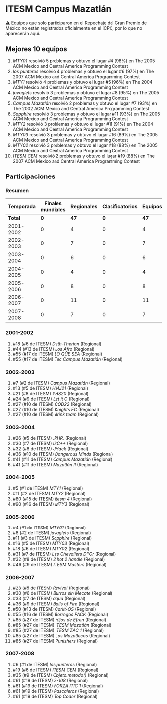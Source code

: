 ---
---

# ITESM Campus Mazatlán

:warning: Equipos que solo participaron en el Repechaje del Gran Premio de México no están registrados oficialmente en el ICPC, por lo que no aparecerán aquí.

## Mejores 10 equipos

1. _MTY01_ resolvió 5 problemas y obtuvo el lugar #4 (98%) en The 2005 ACM Mexico and Central America Programming Contest
1. _los punteros_ resolvió 4 problemas y obtuvo el lugar #6 (97%) en The 2007 ACM Mexico and Central America Programming Contest
1. _MTY1_ resolvió 4 problemas y obtuvo el lugar #5 (96%) en The 2004 ACM Mexico and Central America Programming Contest
1. _javaglets_ resolvió 3 problemas y obtuvo el lugar #8 (95%) en The 2005 ACM Mexico and Central America Programming Contest
1. _Campus Mazatlán_ resolvió 2 problemas y obtuvo el lugar #7 (93%) en The 2002 ACM Mexico and Central America Programming Contest
1. _Sapphire_ resolvió 3 problemas y obtuvo el lugar #11 (93%) en The 2005 ACM Mexico and Central America Programming Contest
1. _MTY2_ resolvió 3 problemas y obtuvo el lugar #11 (91%) en The 2004 ACM Mexico and Central America Programming Contest
1. _MTY03_ resolvió 3 problemas y obtuvo el lugar #16 (89%) en The 2005 ACM Mexico and Central America Programming Contest
1. _MTY02_ resolvió 3 problemas y obtuvo el lugar #18 (88%) en The 2005 ACM Mexico and Central America Programming Contest
1. _ITESM CEM_ resolvió 2 problemas y obtuvo el lugar #19 (88%) en The 2007 ACM Mexico and Central America Programming Contest

## Participaciones

### Resumen

| Temporada | Finales mundiales | Regionales | Clasificatorios | Equipos |
| --- | --- | --- | --- | --- |
| **Total** | **0** | **47** | **0** | **47** |
| 2001-2002 | 0 | 4 | 0 | 4 |
| 2002-2003 | 0 | 7 | 0 | 7 |
| 2003-2004 | 0 | 6 | 0 | 6 |
| 2004-2005 | 0 | 4 | 0 | 4 |
| 2005-2006 | 0 | 8 | 0 | 8 |
| 2006-2007 | 0 | 11 | 0 | 11 |
| 2007-2008 | 0 | 7 | 0 | 7 |

### 2001-2002

1. #18 (#6 de ITESM) _Deth-Therion_ (Regional)
1. #44 (#13 de ITESM) _Los Afro_ (Regional)
1. #55 (#17 de ITESM) _LO QUE SEA_ (Regional)
1. #55 (#17 de ITESM) _Tec Campus Mazatlán_ (Regional)

### 2002-2003

1. #7 (#2 de ITESM) _Campus Mazatlán_ (Regional)
1. #13 (#5 de ITESM) _HMJ21_ (Regional)
1. #21 (#8 de ITESM) _YHS20_ (Regional)
1. #24 (#9 de ITESM) _Let it C_ (Regional)
1. #27 (#10 de ITESM) _COD22_ (Regional)
1. #27 (#10 de ITESM) _Knights EC_ (Regional)
1. #27 (#10 de ITESM) _drink team_ (Regional)

### 2003-2004

1. #26 (#5 de ITESM) _.RHR._ (Regional)
1. #30 (#7 de ITESM) _ISC++_ (Regional)
1. #32 (#8 de ITESM) _JHack_ (Regional)
1. #36 (#10 de ITESM) _Dangerous Minds_ (Regional)
1. #41 (#11 de ITESM) _Campus Mazatlán_ (Regional)
1. #41 (#11 de ITESM) _Mazatlán II_ (Regional)

### 2004-2005

1. #5 (#1 de ITESM) _MTY1_ (Regional)
1. #11 (#2 de ITESM) _MTY2_ (Regional)
1. #80 (#15 de ITESM) _itesm 4_ (Regional)
1. #90 (#16 de ITESM) _MTY3_ (Regional)

### 2005-2006

1. #4 (#1 de ITESM) _MTY01_ (Regional)
1. #8 (#2 de ITESM) _javaglets_ (Regional)
1. #11 (#3 de ITESM) _Sapphire_ (Regional)
1. #16 (#5 de ITESM) _MTY03_ (Regional)
1. #18 (#6 de ITESM) _MTY02_ (Regional)
1. #31 (#7 de ITESM) _Les Chevaliers D''Or_ (Regional)
1. #32 (#8 de ITESM) _2 hot 2 handle_ (Regional)
1. #46 (#9 de ITESM) _ITESM Masters_ (Regional)

### 2006-2007

1. #23 (#5 de ITESM) _Revival_ (Regional)
1. #30 (#6 de ITESM) _Burros sin Mecate_ (Regional)
1. #33 (#7 de ITESM) _aqua_ (Regional)
1. #36 (#9 de ITESM) _Balls of Fire_ (Regional)
1. #50 (#13 de ITESM) _Carlit-OS_ (Regional)
1. #55 (#16 de ITESM) _Borregos PACK_ (Regional)
1. #85 (#27 de ITESM) _Hijos de Efren_ (Regional)
1. #85 (#27 de ITESM) _ITESM Mazatlán_ (Regional)
1. #85 (#27 de ITESM) _ITESM ZAC 1_ (Regional)
1. #85 (#27 de ITESM) _Los Mazatlecos_ (Regional)
1. #85 (#27 de ITESM) _Punishers_ (Regional)

### 2007-2008

1. #6 (#1 de ITESM) _los punteros_ (Regional)
1. #19 (#6 de ITESM) _ITESM CEM_ (Regional)
1. #35 (#9 de ITESM) _Objeto.metodo()_ (Regional)
1. #61 (#19 de ITESM) _3-108_ (Regional)
1. #61 (#19 de ITESM) _FORZA ITIC 1_ (Regional)
1. #61 (#19 de ITESM) _Pascaleros_ (Regional)
1. #61 (#19 de ITESM) _Top Coder_ (Regional)



